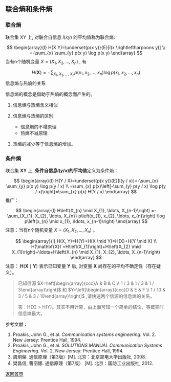 ## 联合熵和条件熵

### 联合熵

联合集  XY  上, 对联合自信息 $I(x y)$  的平均值称为联合熵:

$$
\begin{array}{l}
H(X Y)=\underset{p(x y)}{E}[I(x \rightleftharpoons y)] \\
=-\sum_{x} \sum_{y} p(x y) \log p(x y)
\end{array}
$$
当有n个随机变量 $X=\left(X_{1}, X_{2}, \ldots, X_{n}\right)$ , 有

$$
H(\mathbf{X})=-\sum_{X_{1}, X_{2}, \ldots, X_{n}} p\left(x_{1}, x_{2}, \ldots, x_{n}\right) \log p\left(x_{1}, x_{2}, \ldots, x_{n}\right)
$$
信息熵与热熵的关系

信息熵的概念是借助于热熵的概念而产生的。

1. 信息熵与热熵含义相似
2. 信息熵与热熵的区别:
   + 信息熵的不增原理
   + 热熵不减原理

3. 热熵的减少等于信息熵的增加。

### 条件熵

联合集 $\mathbf{X Y}$ 上, **条件自信息$I(y / x)$的平均值**定义为条件熵：

$$
\begin{array}{l}
H(Y / X)=\underset{p(x y)}{E}[I(y / x)]=-\sum_{x} \sum_{y} p(x y) \log p(y / x) \\
=\sum_{x} p(x)\left[-\sum_{y} p(y / x) \log p(y / x)\right]=\sum_{x} p(x) H(Y / x)
\end{array}
$$
推广：

$$
\begin{array}{l}
H\left(X_{n} \mid X_{1}, \ldots, X_{n-1}\right)
=-\sum_{X_{1}, X_{2}, \ldots, X_{n}} p\left(x_{1}, x_{2}, \ldots, x_{n}\right) \log p\left(x_{n} \mid x_{1}, \ldots, x_{n-1}\right)
\end{array}
$$
注意：当有n个随机变量 $X=\left(X_{1}, X_{2}, \ldots, X_{n}\right)$ 。

$$
\begin{array}{l}
H(X, Y)=H(Y)+H(X \mid Y)=H(X)+H(Y \mid X) \\
H(\mathbf{X})
=H\left(X_{1}\right)+H\left(X_{2} \mid X_{1}\right)+\ldots+H\left(X_{n} \mid X_{1}, X_{2}, \ldots, X_{n-1}\right)
\end{array}
$$
注意： $\mathbf{H}(\mathbf{X} \mid \mathbf{Y})$  表示已知变量 $\mathbf{Y}$  后, 对变量 $\mathbf{X}$  尚存在的平均不确定性（存在疑义）。

> 已知信源  $X=\left[\begin{array}{ccc}A & B & C \\ 1 / 3 & 1 / 3 & 1 / 3\end{array}\right]$  和  $Y=\left[\begin{array}{ccc}D & E & F \\ 1 / 10 & 3 / 5 & 3 / 10\end{array}\right]$  ,请快速两个信源的信息熵的关系。
>
> 答：H(X) > H(Y)。其实不用计算，由上面可知一个简单的结论，等概率时信息熵最大。



参考文献：

1. Proakis, John G., et al. *Communication systems engineering*. Vol. 2. New Jersey: Prentice Hall, 1994.
2. Proakis, John G., et al. *SOLUTIONS MANUAL Communication Systems Engineering*. Vol. 2. New Jersey: Prentice Hall, 1994.
3. 周炯槃. 通信原理（第3版）[M\]. 北京：北京邮电大学出版社, 2008.
4. 樊昌信, 曹丽娜. 通信原理（第7版） [M\]. 北京：国防工业出版社, 2012.



[返回首页](https://github.com/timerring/information-theory)
